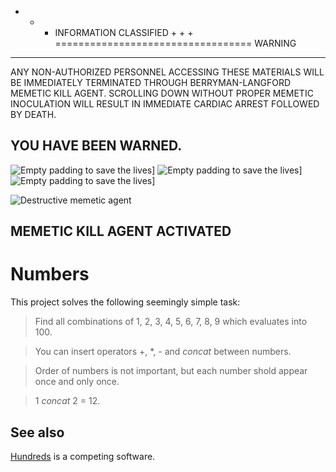 + + + INFORMATION CLASSIFIED + + +
==================================
WARNING
-------

ANY NON-AUTHORIZED PERSONNEL ACCESSING THESE MATERIALS WILL BE IMMEDIATELY
TERMINATED THROUGH BERRYMAN-LANGFORD MEMETIC KILL AGENT. SCROLLING DOWN WITHOUT
PROPER MEMETIC INOCULATION WILL RESULT IN IMMEDIATE CARDIAC ARREST FOLLOWED BY
DEATH.

## YOU HAVE BEEN WARNED.

![Empty padding to save the lives](https://upload.wikimedia.org/wikipedia/commons/5/59/Empty.png)]
![Empty padding to save the lives](https://upload.wikimedia.org/wikipedia/commons/5/59/Empty.png)]
![Empty padding to save the lives](https://upload.wikimedia.org/wikipedia/commons/5/59/Empty.png)]

![Destructive memetic agent](http://scp-ru.wdfiles.com/local--files/scp-001/1.jpg)

## MEMETIC KILL AGENT ACTIVATED

Numbers
=======

This project solves the following seemingly simple task:

> Find all combinations of 1, 2, 3, 4, 5, 6, 7, 8, 9 which evaluates into 100.

> You can insert operators +, *, - and _concat_ between numbers.

> Order of numbers is not important, but each number shold appear once and only
> once.

> 1 _concat_ 2 = 12.

See also
--------

[Hundreds][hundreds] is a competing software.

[hundreds]: https://github.com/Atomosk/Hundreds
